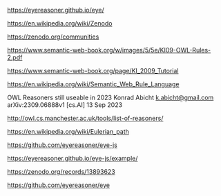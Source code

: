 https://eyereasoner.github.io/eye/

https://en.wikipedia.org/wiki/Zenodo

https://zenodo.org/communities

https://www.semantic-web-book.org/w/images/5/5e/KI09-OWL-Rules-2.pdf

https://www.semantic-web-book.org/page/KI_2009_Tutorial

https://en.wikipedia.org/wiki/Semantic_Web_Rule_Language

OWL Reasoners still useable in 2023
Konrad Abicht
k.abicht@gmail.com
arXiv:2309.06888v1 [cs.AI] 13 Sep 2023

http://owl.cs.manchester.ac.uk/tools/list-of-reasoners/

https://en.wikipedia.org/wiki/Eulerian_path

https://github.com/eyereasoner/eye-js

https://eyereasoner.github.io/eye-js/example/

https://zenodo.org/records/13893623

https://github.com/eyereasoner/eye
